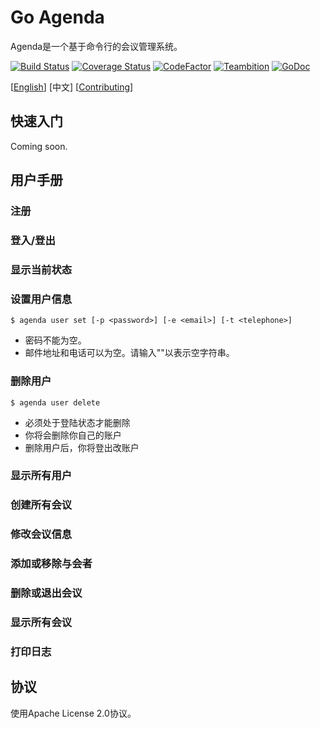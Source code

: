 # Go Agenda

Agenda是一个基于命令行的会议管理系统。

[![Build Status](https://camo.githubusercontent.com/d80b55e7e52b05b91016002052d2de3f144efaf2/68747470733a2f2f7472617669732d63692e6f72672f4d65676153686f772f676f6167656e64612e7376673f6272616e63683d6d6173746572)](https://travis-ci.org/MegaShow/goagenda) [![Coverage Status](https://camo.githubusercontent.com/fc80330179322c05a7040c0c66ac2767f7014bc9/68747470733a2f2f636f766572616c6c732e696f2f7265706f732f6769746875622f4d65676153686f772f676f6167656e64612f62616467652e737667)](https://coveralls.io/github/MegaShow/goagenda) [![CodeFactor](https://camo.githubusercontent.com/4a0e71f2baf8df0404196f19a33af516a8237233/68747470733a2f2f7777772e636f6465666163746f722e696f2f7265706f7369746f72792f6769746875622f6d65676173686f772f676f6167656e64612f6261646765)](https://www.codefactor.io/repository/github/megashow/goagenda) [![Teambition](https://camo.githubusercontent.com/0e1dfb705a24405737069292a8d44a4476443c88/68747470733a2f2f696d672e736869656c64732e696f2f62616467652f7465616d626974696f6e2d7461736b732d6666363962342e737667)](https://www.teambition.com/project/5bc6ffbaf10ae90018184bd0/) [![GoDoc](https://camo.githubusercontent.com/6cf0ccd061f613abf1a477893b7050b634576704/68747470733a2f2f676f646f632e6f72672f6769746875622e636f6d2f4d65676153686f772f676f6167656e64613f7374617475732e737667)](https://godoc.org/github.com/MegaShow/goagenda)

[[English](https://github.com/yuyuforest/goagenda/blob/master/README.md)] [中文] [[Contributing](https://github.com/yuyuforest/goagenda/blob/master/CONTRIBUTING.md)]

## 快速入门

Coming soon.

## 用户手册

### 注册

### 登入/登出

### 显示当前状态

### 设置用户信息

```
$ agenda user set [-p <password>] [-e <email>] [-t <telephone>]
```

- 密码不能为空。
- 邮件地址和电话可以为空。请输入""以表示空字符串。

### 删除用户

```
$ agenda user delete
```

- 必须处于登陆状态才能删除
- 你将会删除你自己的账户
- 删除用户后，你将登出改账户

### 显示所有用户

### 创建所有会议

### 修改会议信息

### 添加或移除与会者

### 删除或退出会议

### 显示所有会议

### 打印日志

## 协议

使用Apache License 2.0协议。